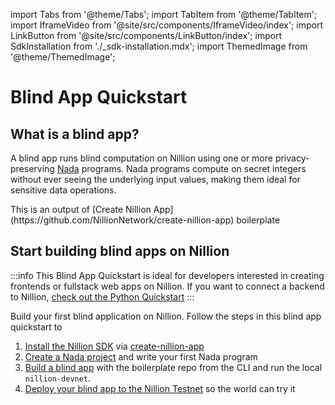 import Tabs from '@theme/Tabs';
import TabItem from '@theme/TabItem';
import IframeVideo from '@site/src/components/IframeVideo/index';
import LinkButton from '@site/src/components/LinkButton/index';
import SdkInstallation from './\_sdk-installation.mdx';
import ThemedImage from '@theme/ThemedImage';

# Blind App Quickstart

## What is a blind app?

A blind app runs blind computation on Nillion using one or more privacy-preserving [Nada](/nada-lang) programs. Nada programs compute on secret integers without ever seeing the underlying input values, making them ideal for sensitive data operations.

<div style={{ textAlign: 'center' }}>
  <ThemedImage
    alt="Nillion Quickstart Demo"
    sources={{
        light: '/img/nillion_quickstart_demo_light.png',
        dark: '/img/nillion_quickstart_demo_dark.png',
      }}
  />
  <p>This is an output of [Create Nillion App](https://github.com/NillionNetwork/create-nillion-app) boilerplate</p>
</div>

## Start building blind apps on Nillion

:::info
This Blind App Quickstart is ideal for developers interested in creating frontends or fullstack web apps on Nillion. If you want to connect a backend to Nillion, [check out the Python Quickstart](/python-quickstart)
:::

Build your first blind application on Nillion. Follow the steps in this blind app quickstart to

1. [Install the Nillion SDK](/quickstart-install) via [create-nillion-app](https://github.com/NillionNetwork/create-nillion-app)
2. [Create a Nada project](/quickstart-nada) and write your first Nada program
3. [Build a blind app](/quickstart-blind-app) with the boilerplate repo from the CLI and run the local `nillion-devnet`.
4. [Deploy your blind app to the Nillion Testnet](/quickstart-testnet) so the world can try it
